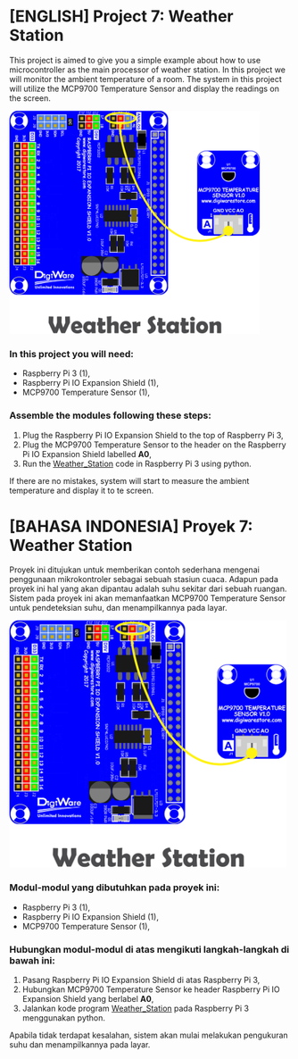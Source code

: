 # [ENGLISH] Project 7: Weather Station
This project is aimed to give you a simple example about how to use microcontroller as the main processor of weather station. In this project we will monitor the ambient temperature of a room. The system in this project will utilize the MCP9700 Temperature Sensor and  display the readings on the screen.

<img src="/images/weather station.png" height="400">

### In this project you will need:
* Raspberry Pi 3 (1),
* Raspberry Pi IO Expansion Shield (1),
* MCP9700 Temperature Sensor (1),

### Assemble the modules following these steps:
1. Plug the Raspberry Pi IO Expansion Shield to the top of Raspberry Pi 3,
2. Plug the MCP9700 Temperature Sensor to the header on the Raspberry Pi IO Expansion Shield labelled **A0**,
3. Run the [Weather_Station](/07_Weather_Station/Weather_Station) code in Raspberry Pi 3 using python.

If there are no mistakes, system will start to measure the ambient temperature and display it to te screen.

# [BAHASA INDONESIA] Proyek 7: Weather Station
Proyek ini ditujukan untuk memberikan contoh sederhana mengenai penggunaan mikrokontroler sebagai sebuah stasiun cuaca. Adapun pada proyek ini hal yang akan dipantau adalah suhu sekitar dari sebuah ruangan. Sistem pada proyek ini akan memanfaatkan MCP9700 Temperature Sensor untuk pendeteksian suhu, dan menampilkannya pada layar.

<img src="/images/weather station.png" height="443">

### Modul-modul yang dibutuhkan pada proyek ini:
* Raspberry Pi 3 (1),
* Raspberry Pi IO Expansion Shield (1),
* MCP9700 Temperature Sensor (1),

### Hubungkan modul-modul di atas mengikuti langkah-langkah di bawah ini:
1. Pasang Raspberry Pi IO Expansion Shield di atas Raspberry Pi 3,
2. Hubungkan MCP9700 Temperature Sensor ke header Raspberry Pi IO Expansion Shield yang berlabel **A0**,
5. Jalankan kode program [Weather_Station](/07_Weather_Station/Weather_Station) pada Raspberry Pi 3 menggunakan python.

Apabila tidak terdapat kesalahan, sistem akan mulai melakukan pengukuran suhu dan menampilkannya pada layar.
